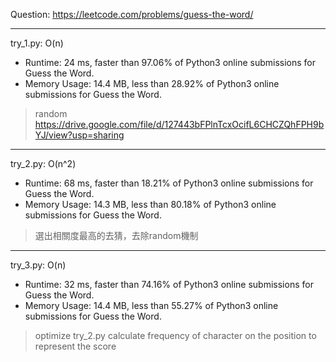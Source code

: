 Question: https://leetcode.com/problems/guess-the-word/

---

try_1.py: O(n)

* Runtime: 24 ms, faster than 97.06% of Python3 online submissions for Guess the Word.
* Memory Usage: 14.4 MB, less than 28.92% of Python3 online submissions for Guess the Word.

> random
> https://drive.google.com/file/d/127443bFPlnTcxOcifL6CHCZQhFPH9bYJ/view?usp=sharing

---

try_2.py: O(n^2)

* Runtime: 68 ms, faster than 18.21% of Python3 online submissions for Guess the Word.
* Memory Usage: 14.3 MB, less than 80.18% of Python3 online submissions for Guess the Word.

> 選出相關度最高的去猜，去除random機制

---

try_3.py: O(n)

* Runtime: 32 ms, faster than 74.16% of Python3 online submissions for Guess the Word.
* Memory Usage: 14.4 MB, less than 55.27% of Python3 online submissions for Guess the Word.

> optimize try_2.py
> calculate frequency of character on the position to represent the score
